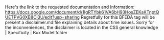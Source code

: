 Here's the link to the requested documentation and Information: https://docs.google.com/document/d/1IgRTYbk61VA6bH93HosZEKaKTnptQUETPVG0XB8Ci3U/edit?usp=sharing Regretfully for this BFEDA tag will be present a disclaimer.md file explaining 
details about time issues. Sorry for the inconveniences, the disclaimer is located in the CSS general knowledge | Specificity | Box Model folder
